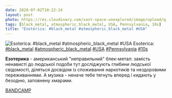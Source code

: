 ```yaml
---
date: 2020-07-02T10:22:24
layout: post
photo: https://res.cloudinary.com/vast-space-unexplored/image/upload/q_auto,dpr_auto,w_auto/photos/photo_1011_02-07-2020_10-22-24.jpg
tags: [black_metal, atmospheric_black_metal, USA, Pennsylvania, 10s]
title: "Esoterica: #black_metal #atmospheric_black_metal #USA"
---
```

![Esoterica: #black_metal #atmospheric_black_metal #USA](https://res.cloudinary.com/vast-space-unexplored/image/upload/q_auto,dpr_auto,w_auto/photos/photo_1011_02-07-2020_10-22-24.jpg)
Esoterica: [#black_metal](/tags/#black_metal) [#atmospheric_black_metal](/tags/#atmospheric_black_metal) [#USA](/tags/#USA) [#Pennsylvania](/tags/#Pennsylvania) [#10s](/tags/#10s)

**Езотерика** - американський &quot;неправильний&quot; блек-метал: замість ненависті до людської подоби тут досліджують глибини людської свідомості, діляться досвідом із споживання наркотиків та нездоровими переживаннями. А музика - неначе тебе тягнуть вперед і кидають у безодню, заповнену хмарами.

[BANDCAMP](https://esotericabm.bandcamp.com/album/idololatriae)